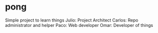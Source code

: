 # pong
Simple project to learn things
Julio: Project Architect
Carlos: Repo administrator and helper
Paco: Web developer
Omar: Developer of things
